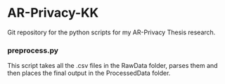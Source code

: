 # AR-Privacy-KK
Git repository for the python scripts for my AR-Privacy Thesis research.

### preprocess.py
This script takes all the .csv files in the RawData folder, parses them and then places the final output in the ProcessedData folder. 

